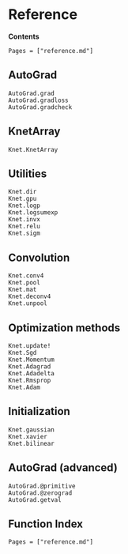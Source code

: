 # Reference

**Contents**

```@contents
Pages = ["reference.md"]
```

## AutoGrad

```@docs
AutoGrad.grad
AutoGrad.gradloss
AutoGrad.gradcheck
```

## KnetArray

```@docs
Knet.KnetArray
```

## Utilities

```@docs
Knet.dir
Knet.gpu
Knet.logp
Knet.logsumexp
Knet.invx
Knet.relu
Knet.sigm
```

## Convolution

```@docs
Knet.conv4
Knet.pool
Knet.mat
Knet.deconv4
Knet.unpool
```

## Optimization methods

```@docs
Knet.update!
Knet.Sgd
Knet.Momentum
Knet.Adagrad
Knet.Adadelta
Knet.Rmsprop
Knet.Adam
```

## Initialization

```@docs
Knet.gaussian
Knet.xavier
Knet.bilinear
```

## AutoGrad (advanced)

```@docs
AutoGrad.@primitive
AutoGrad.@zerograd
AutoGrad.getval
```

## Function Index

```@index
Pages = ["reference.md"]
```

